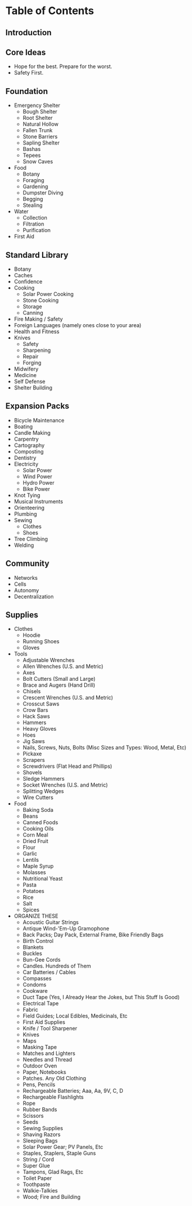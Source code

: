 # Table of Contents

## Introduction

## Core Ideas
* Hope for the best. Prepare for the worst.
* Safety First.

## Foundation
* Emergency Shelter
  * Bough Shelter
  * Root Shelter
  * Natural Hollow
  * Fallen Trunk
  * Stone Barriers
  * Sapling Shelter
  * Bashas
  * Tepees
  * Snow Caves
* Food
  * Botany
  * Foraging
  * Gardening
  * Dumpster Diving
  * Begging
  * Stealing
* Water
  * Collection
  * Filtration
  * Purification
* First Aid

## Standard Library
* Botany 
* Caches
* Confidence
* Cooking
  * Solar Power Cooking
  * Stone Cooking
  * Storage
  * Canning
* Fire Making / Safety
* Foreign Languages (namely ones close to your area)
* Health and Fitness
* Knives
  * Safety
  * Sharpening
  * Repair
  * Forging
* Midwifery
* Medicine
* Self Defense
* Shelter Building

## Expansion Packs
* Bicycle Maintenance
* Boating
* Candle Making
* Carpentry
* Cartography
* Composting
* Dentistry
* Electricity
  * Solar Power
  * Wind Power
  * Hydro Power
  * Bike Power
* Knot Tying
* Musical Instruments
* Orienteering
* Plumbing
* Sewing
  * Clothes
  * Shoes
* Tree Climbing
* Welding

## Community
* Networks
* Cells
* Autonomy
* Decentralization

## Supplies
* Clothes
  * Hoodie
  * Running Shoes
  * Gloves
* Tools
  * Adjustable Wrenches
  * Allen Wrenches (U.S. and Metric)
  * Axes
  * Bolt Cutters (Small and Large)
  * Brace and Augers (Hand Drill)
  * Chisels
  * Crescent Wrenches (U.S. and Metric)
  * Crosscut Saws
  * Crow Bars
  * Hack Saws
  * Hammers
  * Heavy Gloves
  * Hoes
  * Jig Saws
  * Nails, Screws, Nuts, Bolts (Misc Sizes and Types: Wood, Metal, Etc)
  * Pickaxe
  * Scrapers
  * Screwdrivers (Flat Head and Phillips)
  * Shovels
  * Sledge Hammers
  * Socket Wrenches (U.S. and Metric)
  * Splitting Wedges
  * Wire Cutters
* Food
  * Baking Soda
  * Beans
  * Canned Foods
  * Cooking Oils
  * Corn Meal
  * Dried Fruit
  * Flour
  * Garlic
  * Lentils
  * Maple Syrup
  * Molasses
  * Nutritional Yeast
  * Pasta
  * Potatoes
  * Rice
  * Salt
  * Spices
* ORGANIZE THESE
  * Acoustic Guitar Strings
  * Antique Wind-'Em-Up Gramophone
  * Back Packs; Day Pack, External Frame, Bike Friendly Bags
  * Birth Control
  * Blankets
  * Buckles
  * Bun-Gee Cords
  * Candles. Hundreds of Them
  * Car Batteries / Cables
  * Compasses
  * Condoms
  * Cookware
  * Duct Tape (Yes, I Already Hear the Jokes, but This Stuff Is Good)
  * Electrical Tape
  * Fabric
  * Field Guides; Local Edibles, Medicinals, Etc
  * First Aid Supplies
  * Knife / Tool Sharpener
  * Knives
  * Maps
  * Masking Tape
  * Matches and Lighters
  * Needles and Thread
  * Outdoor Oven
  * Paper, Notebooks
  * Patches. Any Old Clothing
  * Pens, Pencils
  * Rechargeable Batteries; Aaa, Aa, 9V, C, D
  * Rechargeable Flashlights
  * Rope
  * Rubber Bands
  * Scissors
  * Seeds
  * Sewing Supplies
  * Shaving Razors
  * Sleeping Bags
  * Solar Power Gear; PV Panels, Etc
  * Staples, Staplers, Staple Guns
  * String / Cord
  * Super Glue
  * Tampons, Glad Rags, Etc
  * Toilet Paper
  * Toothpaste
  * Walkie-Talkies
  * Wood; Fire and Building
